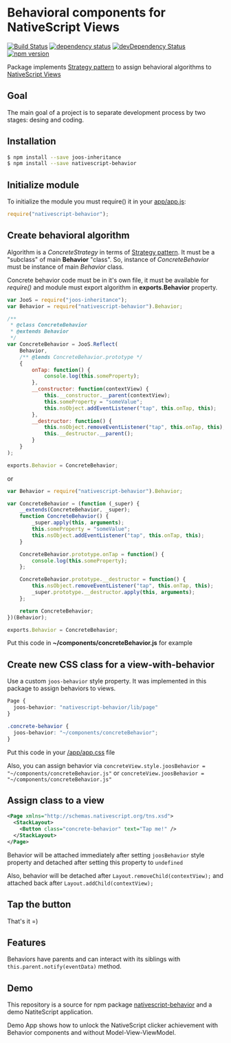 # Behavioral components for NativeScript Views

[![Build Status](https://travis-ci.org/covex-nn/joos-behavior.svg?branch=master)](https://travis-ci.org/covex-nn/joos-behavior)
[![dependency status](https://david-dm.org/covex-nn/joos-behavior.svg)](https://david-dm.org/covex-nn/joos-behavior)
[![devDependency Status](https://david-dm.org/covex-nn/joos-behavior/dev-status.svg)](https://david-dm.org/covex-nn/joos-behavior#info=devDependencies) 
[![npm version](https://badge.fury.io/js/nativescript-behavior.svg)](https://badge.fury.io/js/nativescript-behavior)

Package implements [Strategy pattern](https://en.wikipedia.org/wiki/Strategy_pattern) to assign behavioral algorithms to [NativeScript Views](https://docs.nativescript.org/ui/ui-views)

## Goal

The main goal of a project is to separate development process by two stages: desing and coding.

## Installation 

```bash
$ npm install --save joos-inheritance
$ npm install --save nativescript-behavior
```

## Initialize module

To initialize the module you must require() it in your [app/app.js](https://github.com/covex-nn/joos-behavior/blob/master/app/app.js):

```javascript
require("nativescript-behavior");
```

## Create behavioral algorithm

Algorithm is a _ConcreteStrategy_ in terms of [Strategy pattern](https://en.wikipedia.org/wiki/Strategy_pattern). It must be a "subclass" of main **Behavior** "class". So, instance of _ConcreteBehavior_ must be instance of main _Behavior_ class.

Concrete behavior code must be in it's own file, it must be available for _require()_ and module must export algorithm in **exports.Behavior** property.

```javascript
var JooS = require("joos-inheritance");
var Behavior = require("nativescript-behavior").Behavior;

/**
 * @class ConcreteBehavior
 * @extends Behavior
 */
var ConcreteBehavior = JooS.Reflect(
    Behavior,
    /** @lends ConcreteBehavior.prototype */
    {
        onTap: function() {
            console.log(this.someProperty);
        },
        __constructor: function(contextView) {
            this.__constructor.__parent(contextView);
            this.someProperty = "someValue";
            this.nsObject.addEventListener("tap", this.onTap, this);
        },
        __destructor: function() {
            this.nsObject.removeEventListener("tap", this.onTap, this);
            this.__destructor.__parent();
        }
    }
);

exports.Behavior = ConcreteBehavior;
```

or

```javascript
var Behavior = require("nativescript-behavior").Behavior;

var ConcreteBehavior = (function (_super) {
    __extends(ConcreteBehavior, _super);
    function ConcreteBehavior() {
        _super.apply(this, arguments);
        this.someProperty = "someValue";
        this.nsObject.addEventListener("tap", this.onTap, this);
    }

    ConcreteBehavior.prototype.onTap = function() {
        console.log(this.someProperty);
    };

    ConcreteBehavior.prototype.__destructor = function() {
        this.nsObject.removeEventListener("tap", this.onTap, this);
        _super.prototype.__destructor.apply(this, arguments);
    };

    return ConcreteBehavior;
})(Behavior);

exports.Behavior = ConcreteBehavior;
```

Put this code in **~/components/concreteBehavior.js** for example

## Create new CSS class for a view-with-behavior

Use a custom ``joos-behavior`` style property. It was implemented in this package to assign behaviors to views.

```css
Page {
  joos-behavior: "nativescript-behavior/lib/page"
}

.concrete-behavior {
  joos-behavior: "~/components/concreteBehavior";
}
```

Put this code in your [/app/app.css](https://github.com/covex-nn/joos-behavior/blob/master/app/app.css) file

Also, you can assign behavior via ``concreteView.style.joosBehavior = "~/components/concreteBehavior.js"`` or ``concreteView.joosBehavior = "~/components/concreteBehavior.js"``

## Assign class to a view

```xml
<Page xmlns="http://schemas.nativescript.org/tns.xsd">
  <StackLayout>
    <Button class="concrete-behavior" text="Tap me!" />
  </StackLayout>
</Page>
```

Behavior will be attached immediately after setting ``joosBehavior`` style property and detached after setting this property to ``undefined``

Also, behavior will be detached after ``Layout.removeChild(contextView);`` and attached back after ``Layout.addChild(contextView);``

## Tap the button

That's it =)

## Features

Behaviors have parents and can interact with its siblings with `this.parent.notify(eventData)` method.

## Demo

This repository is a source for npm package [nativescript-behavior](https://www.npmjs.com/package/nativescript-behavior) and a demo NatiteScript application.
 
Demo App shows how to unlock the NativeScript clicker achievement with Behavior components and without Model-View-ViewModel.
